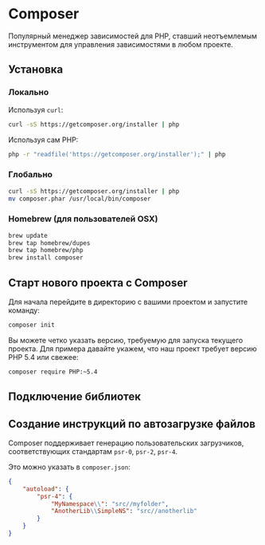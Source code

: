 Composer
========

Популярный менеджер зависимостей для PHP, ставший неотъемлемым инструментом для управления зависимостями в любом проекте.


## Установка

### Локально

Используя `curl`:
```bash
curl -sS https://getcomposer.org/installer | php
```

Используя сам PHP:
```bash
php -r "readfile('https://getcomposer.org/installer');" | php
```

### Глобально

```bash
curl -sS https://getcomposer.org/installer | php
mv composer.phar /usr/local/bin/composer
```

### Homebrew (для пользователей OSX)

```bash
brew update
brew tap homebrew/dupes
brew tap homebrew/php
brew install composer
```


## Старт нового проекта с Composer

Для начала перейдите в директорию с вашими проектом и запустите команду:

```bash
composer init
```
Вы можете четко указать версию, требуемую для запуска текущего проекта.
Для примера давайте укажем, что наш проект требует версию PHP 5.4 или свежее:

```bash
composer require PHP:~5.4
```


## Подключение библиотек


## Создание инструкций по автозагрузке файлов

Composer поддерживает генерацию пользовательских загрузчиков, соответствующих стандартам `psr-0`, `psr-2`, `psr-4`.

Это можно указать в `composer.json`:

```json
{
    "autoload": {
        "psr-4": {
            "MyNamespace\\": "src//myfolder",
            "AnotherLib\\SimpleNS": "src//anotherlib"
        }
    }
}
```
